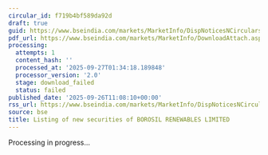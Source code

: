 ```yaml
---
circular_id: f719b4bf589da92d
draft: true
guid: https://www.bseindia.com/markets/MarketInfo/DispNoticesNCirculars.aspx?Noticeid={2E97EB7D-C568-4E7D-A793-78746D25F9F3}&noticeno=20250926-28&dt=09/26/2025&icount=28&totcount=76&flag=0
pdf_url: https://www.bseindia.com/markets/MarketInfo/DownloadAttach.aspx?id=20250926-28&attachedId=
processing:
  attempts: 1
  content_hash: ''
  processed_at: '2025-09-27T01:34:18.189848'
  processor_version: '2.0'
  stage: download_failed
  status: failed
published_date: '2025-09-26T11:08:10+00:00'
rss_url: https://www.bseindia.com/markets/MarketInfo/DispNoticesNCirculars.aspx?Noticeid={2E97EB7D-C568-4E7D-A793-78746D25F9F3}&noticeno=20250926-28&dt=09/26/2025&icount=28&totcount=76&flag=0
source: bse
title: Listing of new securities of BOROSIL RENEWABLES LIMITED
---
```


Processing in progress...